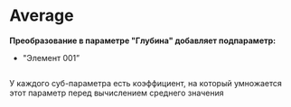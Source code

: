 # Average

**Преобразование в параметре "Глубина" добавляет подпараметр:**

* "Элемент 001”

<figure><img src="https://lh7-us.googleusercontent.com/hon6KvOIJ57M_23iIBgOqYw88ar9r7m1SOdfiuBQR-voOML1SupdLXtDkRiiVw1phJYtFc8UT7jlBXUZ98M7OOqM9Qle3slyx9mNLx0neohAW63_QixwDzRyMNoL9er4fJwM9_Jk26zifXHrUHOEh-0" alt=""><figcaption></figcaption></figure>

У каждого суб-параметра есть коэффициент, на который умножается этот параметр перед вычислением среднего значения

